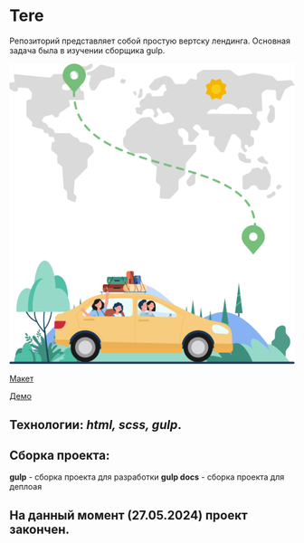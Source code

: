 # Tere
Репозиторий представляет собой простую вертску лендинга.
Основная задача была в изучении сборщика gulp.

![машина](https://github.com/VadimLitau/Tere/blob/main/src/img/download_img.png)

[Макет](https://www.figma.com/design/h84UzBElO81Gjg5auEqVxc/Ride-sharing-web-ui---bootstrap-guide-lines-(Community)-(Copy)?node-id=36-54643&t=xqu5jp07nSTg8tVd-0)

[Демо](https://vadimlitau.github.io/Tere/)

## **Технологии**: *html, scss, gulp*.

## Сборка проекта:
**gulp** - сборка проекта для разработки
**gulp docs** - сборка проекта для деплоая

## На данный момент **(27.05.2024)** проект закончен.
